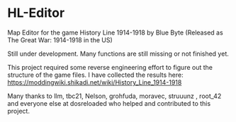 # HL-Editor
Map Editor for the game History Line 1914-1918 by Blue Byte (Released as The Great War: 1914-1918 in the US)

Still under development. Many functions are still missing or not finished yet.

This project required some reverse engineering effort to figure out the structure of the game files.
I have collected the results here:
https://moddingwiki.shikadi.net/wiki/History_Line_1914-1918

Many thanks to llm, tbc21, Nelson, grohfuda, moravec, struuunz , root_42 and everyone else at dosreloaded who helped and contributed to this project.
